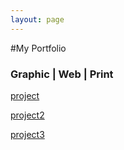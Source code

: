 ```yaml
---
layout: page
---
```


#My Portfolio

### Graphic | Web | Print

[project](hhtp://valesbc.github.io/project1)

[project2](http://valesbc.github.io/project2)

[project3](http://valesbc.github.io/project3)
